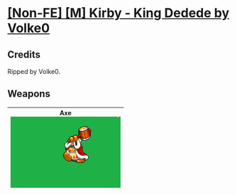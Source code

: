# [\[Non-FE\] \[M\] Kirby - King Dedede by Volke0](./)
## Credits

Ripped by Volke0.

## Weapons

| <b>Axe</b><br/><img alt="Axe animation" src="./3.%20Axe/Axe.gif"/> |
| :---: |
